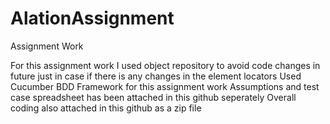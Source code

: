 # AlationAssignment
Assignment Work

For this assignment work I used object repository to avoid code changes in future just in case if there is any changes in the element locators
Used Cucumber BDD Framework for this assignment work
Assumptions and test case spreadsheet has been attached in this github seperately
Overall coding also attached in this github as a zip file
